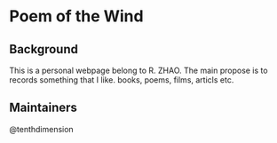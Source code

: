 # Poem of the Wind
## Background
This is a personal webpage belong to R. ZHAO.
The main propose is to records something that I like.
books, poems, films, articls etc.

## Maintainers
@tenthdimension